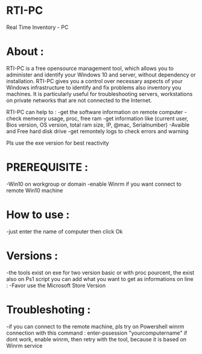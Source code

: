 # RTI-PC
Real Time Inventory - PC

# About :

RTI-PC is a free opensource management tool, which allows you to administer and identify your Windows 10 and server, without dependency or installation.
RTI-PC gives you a control over necessary aspects of your Windows infrastructure to identify and fix problems also inventory you machines. 
It is particularly useful for troubleshooting servers, workstations on private networks that are not connected to the Internet.

RTI-PC can help to :
-get the software information on remote computer
-check memeory usage, proc, free ram
-get information like (current user, Bios version, OS version, total ram size, IP, @mac, Serialnumber)
-Avaible and Free hard disk drive 
-get remontely logs to check errors and warning

Pls use the exe version for best reactivity

# PREREQUISITE :

-Win10 on workgroup or domain
-enable Winrm if you want connect to remote Win10 machine

# How to use :

-just enter the name of computer then click Ok

# Versions : 

-the tools exist on exe for two version basic or with proc pourcent, the exist also on Ps1 script
you can add what you want to get as informations on line : 
-Favor use the Microsoft Store Version 

# Troubleshoting :

-if you can connect to the remote machine, pls try on Powershell winrm connection with this command : enter-pssession "yourcomputername" 
if dont work, enable winrm, then retry with the tool, because it is based on Winrm service

